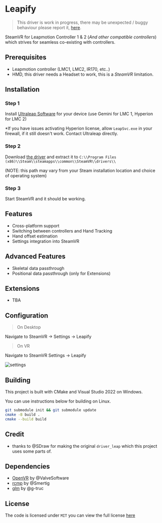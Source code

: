 # Leapify

> This driver is work in progress, there may be unexpected / buggy behaviour please report it, [here](https://github.com/Nyabsi/driver_leapify/issues).

SteamVR for Leapmotion Controller 1 & 2 (*And other compatible controllers*) which strives for seamless co-existing with controllers.

## Prerequisites

- Leapmotion controller (LMC1, LMC2, IR170, etc..)
- HMD, this driver needs a Headset to work, this is a *SteamVR* limitation.

## Installation

### Step 1

Install [Ultraleap Software](https://developer.leapmotion.com/tracking-software-download) for your device (use Gemini for LMC 1, Hyperion for LMC 2)

*If you have issues activating Hyperion license, allow `LeapSvc.exe` in your firewall, if it still doesn't work. Contact Ultraleap directly.

### Step 2

Download [the driver](https://github.com/Nyabsi/driver_leap/releases) and extract it to `C:\\Program Files (x86)\\Steam\\steamapps\\common\\SteamVR\\drivers\\` 

(NOTE: this path may vary from your Steam installation location and choice of operating system)

### Step 3

Start SteamVR and it should be working.

## Features

- Cross-platform support
- Switching between controllers and Hand Tracking
- Hand offset estimation
- Settings integration into SteamVR

## Advanced Features

- Skeletal data passthrough
- Positional data passthrough (only for Extensions)

## Extensions

- TBA

## Configuration

> On Desktop

Navigate to SteamVR -> Settings -> Leapify

> On VR

Navigate to SteamVR Settings -> Leapify

![settings](https://github.com/user-attachments/assets/d3bb0dcf-863d-48ff-b028-b53fffc6d3e9)

## Building

This project is built with CMake and Visual Studio 2022 on Windows.

You can use instructions below for building on Linux.

```sh
git submodule init && git submodule update
cmake -B build .
cmake --build build
```

## Credit

- thanks to @SDraw for making the original `driver_leap` which this project uses some parts of.


## Dependencies

- [OpenVR](https://github.com/ValveSoftware/openvr) by @ValveSoftware
- [rcmp](https://github.com/Smertig/rcmp) by @Smertig
- [glm](https://github.com/g-truc/glm) by @g-truc

## License

The code is licensed under `MIT` you can view the full license [here](LICENSE)
